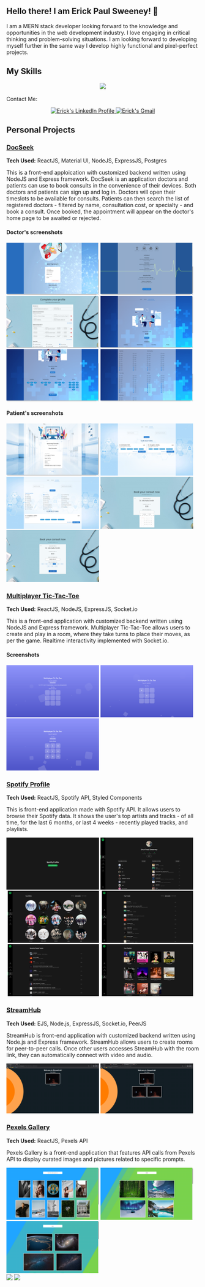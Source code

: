 ## Hello there! I am Erick Paul Sweeney! <span class="wave">👋</span>

I am a MERN stack developer looking forward to the knowledge and opportunities in the web development industry. I love engaging in critical thinking and problem-solving situations. I am looking forward to developing myself further in the same way I develop highly functional and pixel-perfect projects.

## My Skills

<p align="center"><img src="https://skillicons.dev/icons?i=css,express,firebase,html,js,mongodb,nodejs,postgres,react,redux,styledcomponents,vscode" /></p>

Contact Me:

<p align="center">
<a href="https://www.linkedin.com/in/erick-paul-sweeney/">
    <img alt="Erick's LinkedIn Profile" src="https://cdn-icons-png.flaticon.com/512/3536/3536505.png" width="50px" >
</a>
<a href="mailto:erickpaulsweeney@gmail.com">
    <img alt="Erick's Gmail" src="https://cdn-icons-png.flaticon.com/512/732/732200.png" width="50px" >
</a>
</p>

## Personal Projects

### <a href="https://docseek-mern.netlify.app/"> DocSeek <a>

**Tech Used:** ReactJS, Material UI, NodeJS, ExpressJS, Postgres

This is a front-end apploication with customized backend written using NodeJS and Express framework. DocSeek is an application doctors and patients can use to book consults in the convenience of their devices. Both doctors and patients can sign up and log in. Doctors will open their timeslots to be available for consults. Patients can then search the list of registered doctors - filtered by name, consultation cost, or specialty - and book a consult. Once booked, the appointment will appear on the doctor's home page to be awaited or rejected.

#### Doctor's screenshots

<div style="dispaly: flex: justify-content: center">
    <img src = "https://github.com/erickpaulsweeney/erickpaulsweeney/blob/master/images/Doctor%20Homepage.png" alt = "Doctor's Homepage" width="48%" /> 
    <img src = "https://github.com/erickpaulsweeney/erickpaulsweeney/blob/master/images/Doctor%20Profile.png" alt = "Doctor's Profile" width="48%" /> 
    <img src = "https://github.com/erickpaulsweeney/erickpaulsweeney/blob/master/images/Doctor%20Profile%20Edit.png" alt = "Doctor's Profile Edit" width="48%" /> 
    <img src = "https://github.com/erickpaulsweeney/erickpaulsweeney/blob/master/images/Doctor%20Consultations%201.png" alt = "Doctor's Consultation" width="48%" /> 
    <img src = "https://github.com/erickpaulsweeney/erickpaulsweeney/blob/master/images/Doctor%20Consultations%202.png" alt = "Doctor's Consultation" width="48%" /> 
    <img src = "https://github.com/erickpaulsweeney/erickpaulsweeney/blob/master/images/Doctor%20Consultations%203.png" alt = "Doctor's Consultation" width="48%" /> 
</div>

#### Patient's screenshots

<div style="dispaly: flex: justify-content: center">
    <img src = "https://github.com/erickpaulsweeney/erickpaulsweeney/blob/master/images/Patient%20Homepage.png" alt = "Patient's Homepage" width="48%" /> 
    <img src = "https://github.com/erickpaulsweeney/erickpaulsweeney/blob/master/images/Patient%20Search%201.png" alt = "Patient's Search" width="48%" /> 
    <img src = "https://github.com/erickpaulsweeney/erickpaulsweeney/blob/master/images/Patient%20Search%202.png" alt = "Patient's Search" width="48%" /> 
    <img src = "https://github.com/erickpaulsweeney/erickpaulsweeney/blob/master/images/Patient%20Booking%201.png" alt = "Patient's Booking" width="48%" /> 
    <img src = "https://github.com/erickpaulsweeney/erickpaulsweeney/blob/master/images/Patient%20Booking%202.png" alt = "Patient's Booking" width="48%" /> 
</div>

### <a href="https://multiplayer-tic-tac-toe-mern.netlify.app/">Multiplayer Tic-Tac-Toe</a>

**Tech Used:** ReactJS, NodeJS, ExpressJS, Socket.io

This is a front-end application with customized backend written using NodeJS and Express framework. Multiplayer Tic-Tac-Toe allows users to create and play in a room, where they take turns to place their moves, as per the game. Realtime interactivity implemented with Socket.io.

#### Screenshots

<div style="dispaly: flex: justify-content: center">
    <img src = "https://github.com/erickpaulsweeney/erickpaulsweeney/blob/master/images/TicTacToe%201.png" alt = "Tic Tac Toe" width="48%" /> 
    <img src = "https://github.com/erickpaulsweeney/erickpaulsweeney/blob/master/images/TicTacToe%202.png" alt = "Tic Tac Toe" width="48%" /> 
    <img src = "https://github.com/erickpaulsweeney/erickpaulsweeney/blob/master/images/TicTacToe%203.png" alt = "Tic Tac Toe" width="48%" /> 
</div>

### <a href="https://spotify-profile-mern.netlify.app/">Spotify Profile</a>

**Tech Used:** ReactJS, Spotify API, Styled Components

This is front-end application made with Spotify API. It allows users to browse their Spotify data. It shows the user's top artists and tracks - of all time, for the last 6 months, or last 4 weeks - recently played tracks, and playlists. 

<div style="dispaly: flex: justify-content: center">
    <img src = "https://github.com/erickpaulsweeney/erickpaulsweeney/blob/master/images/Spotify%20Profile%201.png" alt = "Spotify Profile" width="48%" /> 
    <img src = "https://github.com/erickpaulsweeney/erickpaulsweeney/blob/master/images/Spotify%20Profile%202.png" alt = "Spotify Profile" width="48%" /> 
    <img src = "https://github.com/erickpaulsweeney/erickpaulsweeney/blob/master/images/Spotify%20Profile%203.png" alt = "Spotify Profile" width="48%" /> 
    <img src = "https://github.com/erickpaulsweeney/erickpaulsweeney/blob/master/images/Spotify%20Profile%204.png" alt = "Spotify Profile" width="48%" /> 
    <img src = "https://github.com/erickpaulsweeney/erickpaulsweeney/blob/master/images/Spotify%20Profile%205.png" alt = "Spotify Profile" width="48%" /> 
    <img src = "https://github.com/erickpaulsweeney/erickpaulsweeney/blob/master/images/Spotify%20Profile%206.png" alt = "Spotify Profile" width="48%" /> 
</div>

### <a href="https://p2p-video-call-mern.herokuapp.com/">StreamHub</a>

**Tech Used:** EJS, Node.js, ExpressJS, Socket.io, PeerJS

StreamHub is front-end application with customized backend written using Node.js and Express framework. StreamHub allows users to create rooms for peer-to-peer calls. Once other users accesses StreamHub with the room link, they can automatically connect with video and audio. 

<div style="dispaly: flex: justify-content: center">
    <img src = "https://github.com/erickpaulsweeney/erickpaulsweeney/blob/master/images/StreamHub%201.png" alt = "StreamHub" width="48%" /> 
    <img src = "https://github.com/erickpaulsweeney/erickpaulsweeney/blob/master/images/StreamHub%202.png" alt = "StreamHub" width="48%" /> 
</div>

### <a href="https://pexels-gallery-mern.netlify.app/">Pexels Gallery</a>

**Tech Used:** ReactJS, Pexels API

Pexels Gallery is a front-end application that features API calls from Pexels API to display curated images and pictures related to specific prompts.

<div style="dispaly: flex: justify-content: center">
    <img src = "https://github.com/erickpaulsweeney/erickpaulsweeney/blob/master/images/Pexels%201.png" alt = "Pexels Gallery" width="48%" /> 
    <img src = "https://github.com/erickpaulsweeney/erickpaulsweeney/blob/master/images/Pexels%202.png" alt = "Pexels Gallery" width="48%" /> 
    <img src = "https://github.com/erickpaulsweeney/erickpaulsweeney/blob/master/images/Pexels%203.png" alt = "Pexels Gallery" width="48%" /> 
</div>

<img src="https://github-readme-stats.vercel.app/api/top-langs?username=erickpaulsweeney&layout=compact&theme=dark"/>

<img src="https://github-readme-stats.vercel.app/api?username=erickpaulsweeney&show_icons=true&theme=dark"/>

